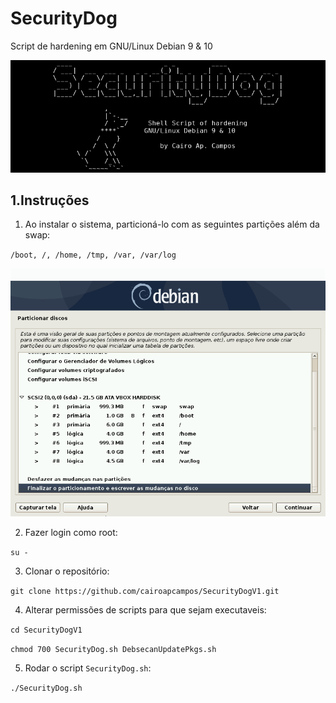 # SecurityDog
Script de hardening em GNU/Linux Debian 9 & 10

![Initial Screen](https://github.com/cairoapcampos/SecurityDogV1/raw/master/img.png)

## 1.Instruções

1. Ao instalar o sistema, particioná-lo com as seguintes partições além da swap:

`/boot, /, /home, /tmp, /var, /var/log`

![Initial Screen](https://github.com/cairoapcampos/SecurityDogV1/raw/master/img2.png)

2. Fazer login como root:

`su -`

3. Clonar o repositório:

`git clone https://github.com/cairoapcampos/SecurityDogV1.git`

4. Alterar permissões de scripts para que sejam executaveis:

`cd SecurityDogV1`

`chmod 700 SecurityDog.sh DebsecanUpdatePkgs.sh`

5. Rodar o script `SecurityDog.sh`:

`./SecurityDog.sh`
